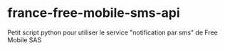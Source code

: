 # france-free-mobile-sms-api
Petit script python pour utiliser le service "notification par sms" de Free Mobile SAS
